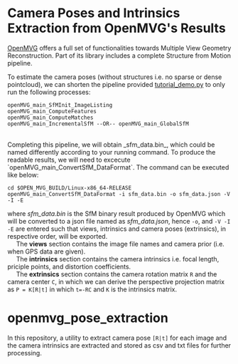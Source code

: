 # Camera Poses and Intrinsics Extraction from OpenMVG's Results

[OpenMVG](https://github.com/openMVG/openMVG) offers a full set of functionalities towards Multiple View Geometry Reconstruction. Part of its library includes a complete Structure from Motion pipeline.<br>

To estimate the camera poses (without structures i.e. no sparse or dense pointcloud), we can shorten the pipeline provided [tutorial_demo.py](https://github.com/openMVG/openMVG/blob/master/src/software/SfM/tutorial_demo.py.in) to only run the following processes: <br>

```
openMVG_main_SfMInit_ImageListing
openMVG_main_ComputeFeatures
openMVG_main_ComputeMatches
openMVG_main_IncrementalSfM --OR-- openMVG_main_GlobalSfM

```
<br>
Completing this pipeline, we will obtain _sfm_data.bin_, which could be named differently according to your running command. To produce the readable results, we will need to excecute `openMVG_main_ConvertSfM_DataFormat`. The command can be executed like below:<br>

```
cd $OPEN_MVG_BUILD/Linux-x86_64-RELEASE
openMVG_main_ConvertSfM_DataFormat -i sfm_data.bin -o sfm_data.json -V -I -E

```

where _sfm_data.bin_ is the SfM binary result produced by OpenMVG which will be converted to a json file named as _sfm_data.json_, hence `-o`, and `-V -I -E` are entered such that views, intrinsics and camera poses (extrinsics), in respective order, will be exported. 
<br>
&nbsp;&nbsp;&nbsp;&nbsp;&nbsp;The __views__ section contains the image file names and camera prior (i.e. when GPS data are given).<br>
&nbsp;&nbsp;&nbsp;&nbsp;&nbsp;The __intrinsics__ section contains the camera intrinsics i.e. focal length, priciple points, and distortion coefficients.<br>
&nbsp;&nbsp;&nbsp;&nbsp;&nbsp;The __extrinsics__ section contains the camera rotation matrix `R` and the camera center `C`, in which we can derive the perspective projection matrix as `P = K[R|t]` in which `t=-RC` and `K` is the intrinsics matrix.
<br>

# openmvg_pose_extraction

In this repository, a utility to extract camera pose `[R|t]` for each image and the camera intrinsics are extracted and stored as csv and txt files for further processing.<br>
